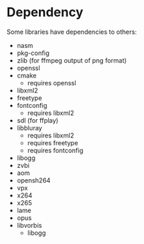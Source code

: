 # Dependency
Some libraries have dependencies to others:
- nasm
- pkg-config
- zlib (for ffmpeg output of png format)
- openssl
- cmake
    - requires openssl
- libxml2
- freetype
- fontconfig
    - requires libxml2
- sdl (for ffplay)
- libbluray
    - requires libxml2
    - requires freetype
    - requires fontconfig
- libogg
- zvbi
- aom
- opensh264
- vpx
- x264
- x265
- lame
- opus
- libvorbis
    - libogg
